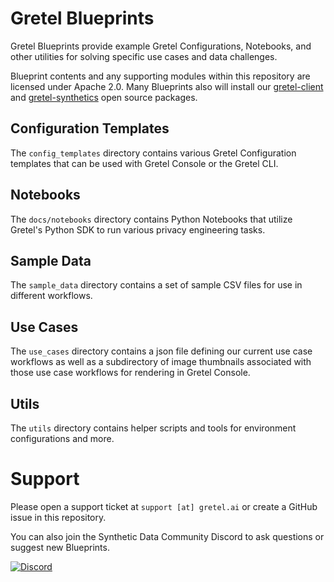 # Gretel Blueprints

Gretel Blueprints provide example Gretel Configurations, Notebooks, and other utilities for solving specific use cases and data challenges.

Blueprint contents and any supporting modules within this repository are licensed under Apache 2.0. Many Blueprints also will install our [gretel-client](https://github.com/gretelai/gretel-python-client) and [gretel-synthetics](https://github.com/gretelai/gretel-synthetics) open source packages.

## Configuration Templates

The `config_templates` directory contains various Gretel Configuration templates that can be used with Gretel Console or the Gretel CLI.

## Notebooks

The `docs/notebooks` directory contains Python Notebooks that utilize Gretel's Python SDK to run various privacy engineering tasks.

## Sample Data

The `sample_data` directory contains a set of sample CSV files for use in different workflows.

## Use Cases

The `use_cases` directory contains a json file defining our current use case workflows as well as a subdirectory of image thumbnails associated with those use case workflows for rendering in Gretel Console.

## Utils

The `utils` directory contains helper scripts and tools for environment configurations and more.

# Support

Please open a support ticket at `support [at] gretel.ai` or create a GitHub issue in this repository.

You can also join the Synthetic Data Community Discord to ask questions or suggest new Blueprints.

[![Discord](https://img.shields.io/discord/1007817822614847500?label=Discord&logo=Discord)](https://gretel.ai/discord)
